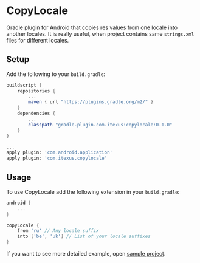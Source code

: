 CopyLocale
==========

Gradle plugin for Android that copies res values from one locale into another locales. It is really useful, when project contains same `strings.xml` files for different locales.

Setup
-----

Add the following to your `build.gradle`:

```gradle
buildscript {
    repositories {
        ...
        maven { url "https://plugins.gradle.org/m2/" }
    }
    dependencies {
        ...
        classpath "gradle.plugin.com.itexus:copylocale:0.1.0"
    }
}

...
apply plugin: 'com.android.application'
apply plugin: 'com.itexus.copylocale'
```

Usage
-----

To use CopyLocale add the following extension in your `build.gradle`:

```gradle
android {
    ...
}

copyLocale {
    from 'ru' // Any locale suffix
    into ['be', 'uk'] // List of your locale suffixes
}
```

If you want to see more detailed example, open [sample project](https://github.com/itexus/copylocale/tree/master/sample).